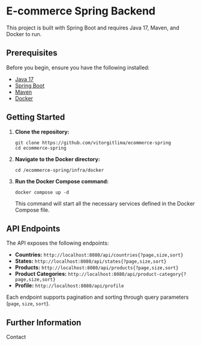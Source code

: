 # E-commerce Spring Backend

This project is built with Spring Boot and requires Java 17, Maven, and Docker to run.

## Prerequisites

Before you begin, ensure you have the following installed:

- [Java 17](https://www.oracle.com/java/technologies/javase-jdk17-downloads.html)
- [Spring Boot](https://spring.io/projects/spring-boot)
- [Maven](https://maven.apache.org/)
- [Docker](https://www.docker.com/)

## Getting Started

1. **Clone the repository:**
   ```console
   git clone https://github.com/vitorgitlima/ecommerce-spring
   cd ecommerce-spring
   ```

2. **Navigate to the Docker directory:**
   ```console
   cd /ecommerce-spring/infra/docker
   ```

3. **Run the Docker Compose command:**
   ```console
   docker compose up -d
   ```

   This command will start all the necessary services defined in the Docker Compose file.

## API Endpoints

The API exposes the following endpoints:

- **Countries:** `http://localhost:8080/api/countries{?page,size,sort}`
- **States:** `http://localhost:8080/api/states{?page,size,sort}`
- **Products:** `http://localhost:8080/api/products{?page,size,sort}`
- **Product Categories:** `http://localhost:8080/api/product-category{?page,size,sort}`
- **Profile:** `http://localhost:8080/api/profile`

Each endpoint supports pagination and sorting through query parameters (`page`, `size`, `sort`).

## Further Information
Contact

